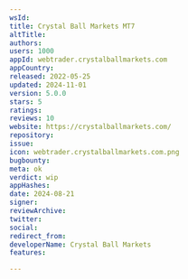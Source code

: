 ```yaml
---
wsId: 
title: Crystal Ball Markets MT7
altTitle: 
authors: 
users: 1000
appId: webtrader.crystalballmarkets.com
appCountry: 
released: 2022-05-25
updated: 2024-11-01
version: 5.0.0
stars: 5
ratings: 
reviews: 10
website: https://crystalballmarkets.com/
repository: 
issue: 
icon: webtrader.crystalballmarkets.com.png
bugbounty: 
meta: ok
verdict: wip
appHashes: 
date: 2024-08-21
signer: 
reviewArchive: 
twitter: 
social: 
redirect_from: 
developerName: Crystal Ball Markets
features: 

---
```


